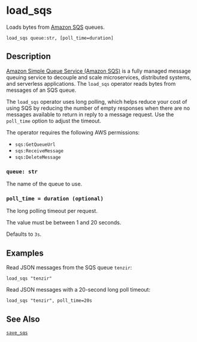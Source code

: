 # load_sqs

Loads bytes from [Amazon SQS][sqs] queues.

[sqs]: https://docs.aws.amazon.com/sqs/

```tql
load_sqs queue:str, [poll_time=duration]
```

## Description

[Amazon Simple Queue Service (Amazon SQS)][sqs] is a fully managed message
queuing service to decouple and scale microservices, distributed systems, and
serverless applications. The `load_sqs` operator reads bytes from messages of an
SQS queue.

The `load_sqs` operator uses long polling, which helps reduce your cost of using SQS
by reducing the number of empty responses when there are no messages available
to return in reply to a message request. Use the `poll_time` option to adjust
the timeout.

The operator requires the following AWS permissions:
- `sqs:GetQueueUrl`
- `sqs:ReceiveMessage`
- `sqs:DeleteMessage`

### `queue: str`

The name of the queue to use.

### `poll_time = duration (optional)`

The long polling timeout per request.

The value must be between 1 and 20 seconds.

Defaults to `3s`.

## Examples

Read JSON messages from the SQS queue `tenzir`:

```tql
load_sqs "tenzir"
```

Read JSON messages with a 20-second long poll timeout:

```tql
load_sqs "tenzir", poll_time=20s
```

## See Also

[`save_sqs`](save_sqs.md)
